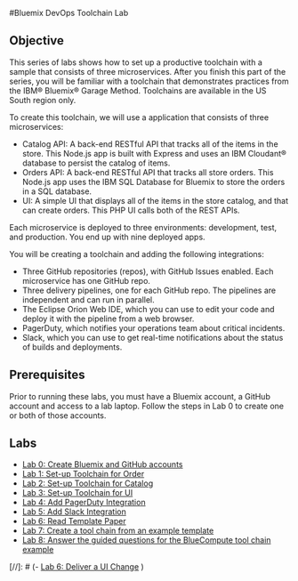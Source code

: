 #Bluemix DevOps Toolchain Lab

## Objective
This series of labs shows how to set up a productive toolchain with a sample that consists of three microservices. After you finish this part of the series, you will be familiar with a toolchain that demonstrates practices from the IBM® Bluemix® Garage Method. Toolchains are available in the US South region only.

To create this toolchain, we will use a application that consists of three microservices:

- Catalog API: A back-end RESTful API that tracks all of the items in the store. This Node.js app is built with Express and uses an IBM Cloudant® database to persist the catalog of items.
- Orders API: A back-end RESTful API that tracks all store orders. This Node.js app uses the IBM SQL Database for Bluemix to store the orders in a SQL database.
- UI: A simple UI that displays all of the items in the store catalog, and that can create orders. This PHP UI calls both of the REST APIs.

Each microservice is deployed to three environments: development, test, and production. You end up with nine deployed apps.

You will be creating a toolchain and adding the following integrations:
- Three GitHub repositories (repos), with GitHub Issues enabled. Each microservice has one GitHub repo.
- Three delivery pipelines, one for each GitHub repo. The pipelines are independent and can run in parallel.
- The Eclipse Orion Web IDE, which you can use to edit your code and deploy it with the pipeline from a web browser.
- PagerDuty, which notifies your operations team about critical incidents.
- Slack, which you can use to get real-time notifications about the status of builds and deployments.

## Prerequisites
Prior to running these labs, you must have a Bluemix account, a GitHub account and access to a lab laptop.  Follow the steps in Lab 0 to create one or both of those accounts.

## Labs
- [Lab 0: Create Bluemix and GitHub accounts](Lab-0-Pre-reqs.md)
- [Lab 1: Set-up Toolchain for Order](Lab-1-Order-Pipeline.md)
- [Lab 2: Set-up Toolchain for Catalog](Lab-2-Catalog-Pipeline.md)
- [Lab 3: Set-up Toolchain for UI](Lab-3-UI-Pipeline.md)
- [Lab 4: Add PagerDuty Integration](Lab-4-PagerDuty.md)
- [Lab 5: Add Slack Integration](Lab-5-Slack.md)
- [Lab 6: Read Template Paper](Lab-6-Read-Template-Paper.md)
- [Lab 7: Create a tool chain from an example template](Lab-7-Create-Toolchain-From-Template.md)
- [Lab 8: Answer the guided questions for the BlueCompute tool chain example](Lab-8-Answer-guided-questions.md)

[//]: # (- [Lab 6: Deliver a UI Change](#lab-7-Deliver-a-UI-Change) )
